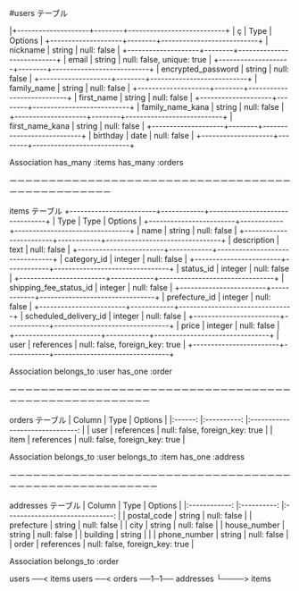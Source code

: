 #users テーブル

|+--------------------+--------+---------------------------+
|       ç       |  Type  |           Options         |
+--------------------+--------+---------------------------+
| nickname           | string | null: false               |
+--------------------+--------+---------------------------+
| email              | string | null: false, unique: true |
+--------------------+--------+---------------------------+
| encrypted_password | string | null: false               |
+--------------------+--------+---------------------------+
| family_name        | string | null: false               |
+--------------------+--------+---------------------------+
| first_name         | string | null: false               |
+--------------------+--------+---------------------------+
| family_name_kana   | string | null: false               |
+--------------------+--------+---------------------------+
| first_name_kana    | string | null: false               |
+--------------------+--------+---------------------------+
| birthday           | date   | null: false               |
+--------------------+--------+---------------------------+

Association
has_many :items
has_many :orders

ーーーーーーーーーーーーーーーーーーーーーーーーーーーーーーーーーーーーーーーーーーーーーーーーー

items テーブル
+------------------------+------------+--------------------------------+
|          Type          |    Type    |             Options            |
+------------------------+------------+--------------------------------+
| name                   | string     | null: false                    |
+------------------------+------------+--------------------------------+
| description            | text       | null: false                    |
+------------------------+------------+--------------------------------+
| category_id            | integer    | null: false                    |
+------------------------+------------+--------------------------------+
| status_id              | integer    | null: false                    |
+------------------------+------------+--------------------------------+
| shipping_fee_status_id | integer    | null: false                    |
+------------------------+------------+--------------------------------+
| prefecture_id          | integer    | null: false                    |
+------------------------+------------+--------------------------------+
| scheduled_delivery_id  | integer    | null: false                    |
+------------------------+------------+--------------------------------+
| price                  | integer    | null: false                    |
+------------------------+------------+--------------------------------+
| user                   | references | null: false, foreign_key: true |
+------------------------+------------+--------------------------------+

Association
belongs_to :user
has_one :order

ーーーーーーーーーーーーーーーーーーーーーーーーーーーーーーーーーーーーーーーーーーーーーーーーーーーーーー

orders テーブル
| Column 	|    Type    	|             Options            	|
|:------:	|:----------:	|:------------------------------:	|
| user   	| references 	| null: false, foreign_key: true 	|
| item   	| references 	| null: false, foreign_key: true 	|

Association
belongs_to :user
belongs_to :item
has_one :address

ーーーーーーーーーーーーーーーーーーーーーーーーーーーーーーーーーーーーーーーーーーーーーーーーーーーーーーー

addresses テーブル
|    Column    	|    Type    	|             Options            	|
|:------------:	|:----------:	|:------------------------------:	|
| postal_code  	| string     	| null: false                    	|
| prefecture   	| string     	| null: false                    	|
| city         	| string     	| null: false                    	|
| house_number 	| string     	| null: false                    	|
| building     	| string     	|                                	|
| phone_number 	| string     	| null: false                    	|
| order        	| references 	| null: false, foreign_key: true 	|

Association
belongs_to :order

users ──< items
users ──< orders ──1─1── addresses
          └────> items
